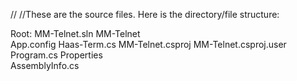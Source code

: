 //
//These are the source files. Here is the directory/file structure:

Root:
  MM-Telnet.sln
  MM-Telnet\
    App.config
    Haas-Term.cs
    MM-Telnet.csproj
    MM-Telnet.csproj.user
    Program.cs
    Properties\
      AssemblyInfo.cs

